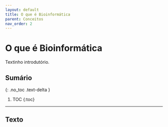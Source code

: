 ```yaml
---
layout: default
title: O que é Bioinformática
parent: Conceitos
nav_order: 2
---
```


# O que é Bioinformática

Textinho introdutório.

## Sumário
{: .no_toc .text-delta }

1. TOC
{:toc}

---

## Texto